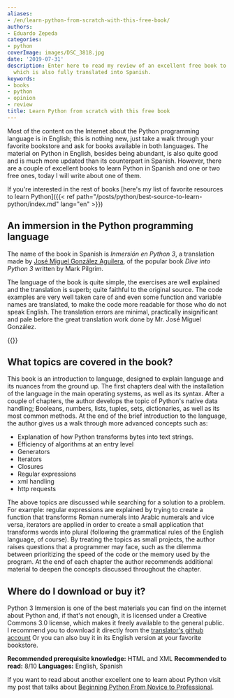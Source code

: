 ```yaml
---
aliases:
- /en/learn-python-from-scratch-with-this-free-book/
authors:
- Eduardo Zepeda
categories:
- python
coverImage: images/DSC_3818.jpg
date: '2019-07-31'
description: Enter here to read my review of an excellent free book to learn Python,
  which is also fully translated into Spanish.
keywords:
- books
- python
- opinion
- review
title: Learn Python from scratch with this free book
---
```


Most of the content on the Internet about the Python programming language is in English; this is nothing new, just take a walk through your favorite bookstore and ask for books available in both languages. The material on Python in English, besides being abundant, is also quite good and is much more updated than its counterpart in Spanish. However, there are a couple of excellent books to learn Python in Spanish and one or two free ones, today I will write about one of them.

If you're interested in the rest of books [here's my list of favorite resources to learn Python]({{< ref path="/posts/python/best-source-to-learn-python/index.md" lang="en" >}})

## An immersion in the Python programming language

The name of the book in Spanish is _Inmersión en Python 3_, a translation made by [José Miguel González Aguilera](http://www.jmgaguilera.com/), of the popular book _Dive into Python 3_ written by Mark Pilgrim.

The language of the book is quite simple, the exercises are well explained and the translation is superb; quite faithful to the original source. The code examples are very well taken care of and even some function and variable names are translated, to make the code more readable for those who do not speak English. The translation errors are minimal, practically insignificant and pale before the great translation work done by Mr. José Miguel González.

{{<ad>}}

## What topics are covered in the book?

This book is an introduction to language, designed to explain language and its nuances from the ground up. The first chapters deal with the installation of the language in the main operating systems, as well as its syntax. After a couple of chapters, the author develops the topic of Python's native data handling; Booleans, numbers, lists, tuples, sets, dictionaries, as well as its most common methods. At the end of the brief introduction to the language, the author gives us a walk through more advanced concepts such as:

* Explanation of how Python transforms bytes into text strings.
* Efficiency of algorithms at an entry level
* Generators
* Iterators
* Closures
* Regular expressions
* xml handling
* http requests

The above topics are discussed while searching for a solution to a problem. For example: regular expressions are explained by trying to create a function that transforms Roman numerals into Arabic numerals and vice versa, iterators are applied in order to create a small application that transforms words into plural (following the grammatical rules of the English language, of course). By treating the topics as small projects, the author raises questions that a programmer may face, such as the dilemma between prioritizing the speed of the code or the memory used by the program. At the end of each chapter the author recommends additional material to deepen the concepts discussed throughout the chapter.

## Where do I download or buy it?

Python 3 Immersion is one of the best materials you can find on the internet about Python and, if that's not enough, it is licensed under a Creative Commons 3.0 license, which makes it freely available to the general public. I recommend you to download it directly from the [translator's github account](https://github.com/jmgaguilera/inmersionenpython3) Or you can also buy it in its English version at your favorite bookstore.

****Recommended prerequisite knowledge:**** HTML and XML
**Recommended to read:** 8/10
**Languages:** English, Spanish

If you want to read about another excellent one to learn about Python visit my post that talks about [Beginning Python From Novice to Professional](/en/python/learn-python-from-scratch-with-this-free-book/).